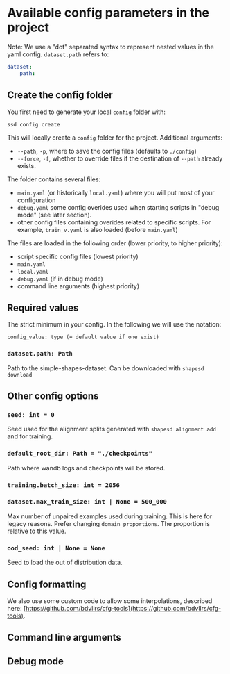 # Available config parameters in the project
Note: We use a "dot" separated syntax to represent nested values in the yaml config.
`dataset.path` refers to:
```yaml
dataset:
    path: 
```

## Create the config folder
You first need to generate your local `config` folder with:
```
ssd config create
```
This will locally create a `config` folder for the project.
Additional arguments:
* `--path`, `-p`, where to save the config files (defaults to `./config`)
* `--force`, `-f`, whether to override files if the destination of `--path` already
exists.

The folder contains several files:
* `main.yaml` (or historically `local.yaml`) where you will put most of your
configuration
* `debug.yaml` some config overides used when starting scripts in "debug mode" (see 
later section).
* other config files containing overides related to specific scripts. For example, 
`train_v.yaml` is also loaded (before `main.yaml`)

The files are loaded in the following order (lower priority, to higher priority):
* script specific config files (lowest priority)
* `main.yaml`
* `local.yaml`
* `debug.yaml` (if in debug mode)
* command line arguments (highest priority)

## Required values
The strict minimum in your config. In the following we will use the notation:
```
config_value: type (= default value if one exist)
```

### `dataset.path: Path`
Path to the simple-shapes-dataset. Can be downloaded with `shapesd download`

## Other config options
### `seed: int = 0`
Seed used for the alignment splits generated with `shapesd alignment add` and 
for training.
### `default_root_dir: Path = "./checkpoints"`
Path where wandb logs and checkpoints will be stored.

### `training.batch_size: int = 2056`

### `dataset.max_train_size: int | None = 500_000`
Max number of unpaired examples used during training.
This is here for legacy reasons. Prefer changing `domain_proportions`.
The proportion is relative to this value.

### `ood_seed: int | None = None`
Seed to load the out of distribution data.

## Config formatting
We also use some custom code to allow some interpolations, described here:
[https://github.com/bdvllrs/cfg-tools](https://github.com/bdvllrs/cfg-tools).

## Command line arguments

## Debug mode
